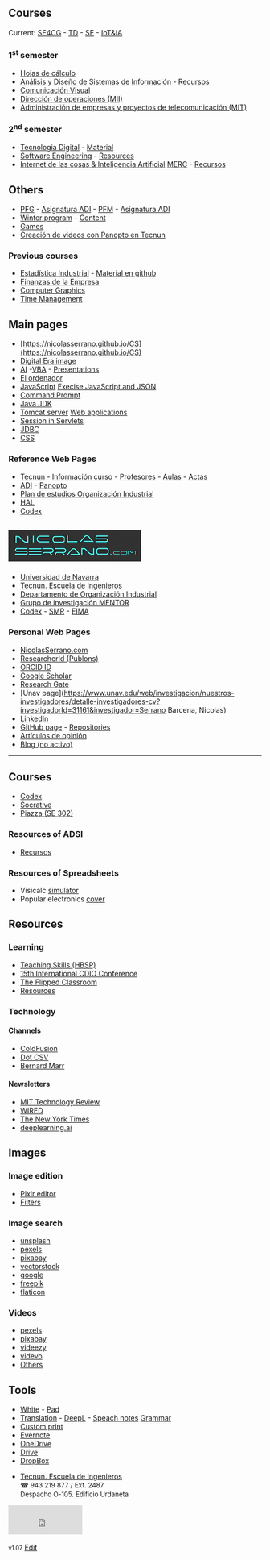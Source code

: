 
## Courses

Current: [SE4CG](SE4CG/) - [TD](https://tserver.tecnun.es/plan/asignatura?id=1000025466) - [SE](http://www.unav.es/asignatura/isoftwareing/) - [IoT&IA](http://www.unav.edu/asignatura/internet-de-las-cosas--inteligencia-artificial/)
### 1<sup>st</sup> semester
- [Hojas de cálculo](http://www.unav.edu/asignatura/hojas-calculo-resolucion-problemas-y-aplicaciones-ing-gr/)
- [Análisis y Diseño de Sistemas de Información](https://tserver.tecnun.es/plan/asignatura?id=1000025605) - [Recursos](resources)
- [Comunicación Visual](http://www.unav.es/asignatura/viscom/)
- [Dirección de operaciones (MII)](https://tserver.tecnun.es/plan/asignatura?id=1000024856)
- [Administración de empresas y proyectos de telecomunicación (MIT)](https://tserver.tecnun.es/plan/asignatura?id=1000024834)  

### 2<sup>nd</sup> semester  
- [Tecnologia Digital](https://tserver.tecnun.es/plan/asignatura?id=1000025466) - [Material](/CS/material.html)
- [Software Engineering](http://www.unav.es/asignatura/isoftwareing/) - [Resources](https://aula-virtual.unav.edu/webapps/blackboard/execute/content/blankPage?cmd=view&content_id=_1130042_1&course_id=_22124_1)
- [Internet de las cosas & Inteligencia Artificial](http://www.unav.edu/asignatura/internet-de-las-cosas--inteligencia-artificial/) [MERC](https://www.unav.edu/en/web/master-en-reputacion-corporativa/plan-de-estudios) - [Recursos](http://www.nicolasserrano.com/digital/)

## Others
- [PFG](http://www.nicolasserrano.com/ProyectosOI/PFG) - [Asignatura ADI](https://tserver.tecnun.es/plan/asignatura?id=1000025725) - [PFM](http://www.nicolasserrano.com/ProyectosOI/PFM) - [Asignatura ADI](https://aula-virtual.unav.edu/webapps/blackboard/execute/content/blankPage?cmd=view&content_id=_1020053_1&course_id=_20696_1)
- [Winter program](https://tecnun.unav.edu/winter-program/course-description) - [Content](SE4CG/)
- [Games](https://nicolasserrano.github.io/Games/) 
- [Creación de videos con Panopto en Tecnun](http://www.nicolasserrano.com/Panopto/)

### Previous courses
- [Estadística Industrial](https://aula-virtual.unav.edu/webapps/blackboard/execute/launcher?type=Course&id=_18539_1&url=) - [Material en github](https://nicolasserrano.github.io/practicaDatos/) 
- [Finanzas de la Empresa](https://aula-virtual.unav.edu/webapps/blackboard/execute/launcher?type=Course&id=_18382_1&url=)
- [Computer Graphics](https://aula-virtual.unav.edu/webapps/blackboard/execute/content/blankPage?cmd=view&content_id=_1078884_1&course_id=_21325_1&mode=reset)
- [Time Management](TimeManagement/)

## Main pages
- [https://nicolasserrano.github.io/CS](https://nicolasserrano.github.io/CS)
- [Digital Era image](https://nicolasserrano.github.io/CS/images/digital.png)
- [AI](https://www.nicolasserrano.com/r?https://www.nicolasserrano.com/digital/AI.md) -[VBA](https://www.nicolasserrano.com/tools/hojas/Excel_VBA.pdf) - [Presentations](https://www.nicolasserrano.com/r?https://www.nicolasserrano.com/digital/pres.md#1)
- [El ordenador](https://nicolasserrano.github.io/c5i/Notas)
- [JavaScript](https://nicolasserrano.github.io/CS/JavaScript) [Execise JavaScript and JSON](https://nicolasserrano.github.io/CS/Java/JavaScriptJSON)
- [Command Prompt](https://nicolasserrano.github.io/CS/Cmd)
- [Java JDK](https://nicolasserrano.github.io/CS/JDK)
- [Tomcat server](https://nicolasserrano.github.io/CS/Tomcat) [Web applications](https://nicolasserrano.github.io/CS/Java/WebApplicationExercises)
- [Session in Servlets](https://nicolasserrano.github.io/CS/Servlets)
- [JDBC](https://nicolasserrano.github.io/CS/JDBC)
- [CSS](https://nicolasserrano.github.io/CS/CSS/CSS.pdf)

### Reference Web Pages
- [Tecnun](http://www.tecnun.es/) - [Información curso](http://www.tecnun.es/alumnos/informacion-para-el-curso) - [Profesores](https://tecnun.unav.edu/profesores-pas) - [Aulas](https://tecnun.unav.edu/profesores-pas/reserva-de-aulas) - [Actas](https://www.unav.es/profesor/servlet/es/unav/ga/comun/seguridadProfesor/Identificacion.html)
- [ADI](https://aula-virtual.unav.edu/) - [Panopto](https://unav.cloud.panopto.eu)
- [Plan de estudios Organización Industrial](https://www.unav.edu/web/grado-en-ingenieria-en-organizacion-industrial/plan-de-estudios#p_56_INSTANCE_TtbhyJ2YCe0H)
- [HAL](https://tecnunhal.github.io/)
- [Codex](https://q-server.tecnun.es/codex/)

## <a href='http://nicolasserrano.com'><img src='images/web.png'></a>
- [Universidad de Navarra](https://www.unav.edu/)
- [Tecnun. Escuela de Ingenieros](https://tecnun.unav.edu/)  
- [Departamento de Organización Industrial](http://tecnun.org)
- [Grupo de investigación MENTOR](http://mentor.tecnun.es)
- [Codex](https://q-server.tecnun.es/codex/) - [SMR](http://smr-project.eu/home/) - [EIMA](http://eimakatalogoa.eus/vufind/Author/Home?author=B%C3%A1rcena+Serrano%2C+Nicol%C3%A1s)

### Personal Web Pages
- [NicolasSerrano.com](http://nicolasserrano.com)
- [ResearcherId (Publons)](https://publons.com/researcher/1997529/nicolas-serrano/)
- [ORCID ID](http://orcid.org/0000-0001-6926-6331)
- [Google Scholar](https://scholar.google.com/citations?hl=en&user=Z0ZKrBIAAAAJ)
- [Research Gate](https://www.researchgate.net/profile/Nicolas_Serrano)
- [Unav page](https://www.unav.edu/web/investigacion/nuestros-investigadores/detalle-investigadores-cv?investigadorId=31161&investigador=Serrano Barcena, Nicolas)  
- [LinkedIn](https://www.linkedin.com/in/nicolás-serrano-493a146) 
- [GitHub page](https://github.com/nicolasserrano) - [Repositories](https://github.com/nicolasserrano?tab=repositories) 
- [Artículos de opinión](opinion)
- [Blog (no activo)](http://www.nicolasserrano.com/)  


<div id='r' class='resources'><hr></div>

## Courses
- [Codex](https://q-server.tecnun.es/codex/)
- [Socrative](https://b.socrative.com/login/teacher/)
- [Piazza (SE 302)](https://piazza.com/tecnun.es/spring2020/se302)

<span id='#resources-of-adsi'></span>

### Resources of ADSI
- [Recursos](resources)

### Resources of Spreadsheets
- Visicalc [simulator](https://www.pcjs.org/apps/pcx86/1981/visicalc/)
- Popular electronics [cover](https://en.wikipedia.org/wiki/Altair_8800#/media/File:Popular_Electronics_Cover_Jan_1975.jpg)

## Resources
### Learning
- [Teaching Skills (HBSP)](https://hbsp.harvard.edu/teaching-skills/)
- [15th International CDIO Conference](https://ebooks.au.dk/aul/catalog/book/347)
- [The Flipped Classroom](https://www.theflippedclassroom.es/tecnun/)
- [Resources](onlineLearning)

### Technology
#### Channels
- [ColdFusion](https://www.youtube.com/channel/UC4QZ_LsYcvcq7qOsOhpAX4A)
- [Dot CSV](https://www.youtube.com/channel/UCy5znSnfMsDwaLlROnZ7Qbg)
- [Bernard Marr](https://www.youtube.com/channel/UCWstLaT61QUc-TvfxOjNpFw)
#### Newsletters
- [MIT Technology Review](https://forms.technologyreview.com/the-download/)
- [WIRED](https://www.wired.com/newsletter/)
- [The New York Times](https://www.nytimes.com/newsletters/bits)
- [deeplearning.ai](https://www.deeplearning.ai/#text-5)

## Images

### Image edition

- [Pixlr editor](https://pixlr.com/x/)
- [Filters](https://www.befunky.com/create/photo-to-cartoon/)

### Image search
- [unsplash](https://unsplash.com/)
- [pexels](https://www.pexels.com/)
- [pixabay](https://pixabay.com/)
- [vectorstock](https://www.vectorstock.com/)
- [google](https://images.google.com/)
- [freepik](https://www.freepik.com/search?dates=any&format=search&page=1&selection=1&sort=popular)
- [flaticon](https://www.flaticon.com/)
### Videos
- [pexels](https://www.pexels.com/es-es/videos/)
- [pixabay](https://pixabay.com/videos/)
- [videezy](https://www.videezy.com/)
- [videvo](https://www.videvo.net/stock-video-footage/)
- [Others](https://www.oberlo.com/blog/free-stock-video-websites)

## Tools
- [White](http://www.nicolasserrano.com/viscom/white.html) - [Pad](http://www.nicolasserrano.com/viscom/pad.html) 
- [Translation](https://translate.google.es/) - [DeepL](https://www.deepl.com/translator) - [Speach notes](https://speechnotes.co/) [Grammar](https://www.grammarcheck.net/editor/)
- [Custom print](https://www.printwhatyoulike.com/)
- [Evernote](https://www.evernote.com/)
- [OneDrive](https://portal.office.com)
- [Drive](https://drive.google.com/drive/my-drive)
- [DropBox](https://www.dropbox.com/)

<link  rel="stylesheet" href="style.css">
<script>document.title = "NicolasSerrano.com"</script>

- [Tecnun. Escuela de Ingenieros](https://tecnun.unav.edu/)  
  <span style="font-size: small;"><span style="font-family: initial;">&#9742;</span> 943 219 877 / Ext. 2487.  
  Despacho O-105. Edificio Urdaneta</span>
  
  <!--<iframe src="http://free.timeanddate.com/clock/i73vju9d/n31/tles4/fn6/fs16/fc9ff/tc000/bas2/bat0/bacfff/pa8/tt0/tw1/tm2/th1/tb4" frameborder="0" width="147" height="56"></iframe> -->
<iframe src="http://free.timeanddate.com/clock/i73vju9d/n31/tles4/fn6/fs16/fc9ff/tc000/bas2/bat0/bacfff/pa8/tt0/tw1/tm2/th1/tb4" frameborder="0" width="147" height="58"></iframe>

<small>v1.07</small> [Edit](https://github.com/nicolasserrano/nicolasserrano.github.io/edit/master/README.md)
